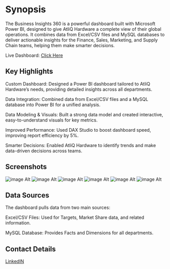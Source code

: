 # Synopsis

The Business Insights 360 is a powerful dashboard built with Microsoft Power BI, designed to give AtliQ Hardware a complete view of their global operations. It combines data from Excel/CSV files and MySQL databases to deliver actionable insights for the Finance, Sales, Marketing, and Supply Chain teams, helping them make smarter decisions.

Live Dashboard: [Click Here](https://shorturl.at/umQtb)

## Key Highlights

Custom Dashboard: Designed a Power BI dashboard tailored to AtliQ Hardware’s needs, providing detailed insights across all departments.

Data Integration: Combined data from Excel/CSV files and a MySQL database into Power BI for a unified analysis.

Data Modeling & Visuals: Built a strong data model and created interactive, easy-to-understand visuals for key metrics.

Improved Performance: Used DAX Studio to boost dashboard speed, improving report efficiency by 5%.

Smarter Decisions: Enabled AtliQ Hardware to identify trends and make data-driven decisions across teams.

## Screenshots

![image Alt]()
![image Alt]()
![image Alt]()
![image Alt]()
![image Alt]()
![image Alt]()

## Data Sources

The dashboard pulls data from two main sources:

Excel/CSV Files: Used for Targets, Market Share data, and related information.

MySQL Database: Provides Facts and Dimensions for all departments.

## Contact Details

[LinkedIN](https://www.linkedin.com/in/kishan-singh-131506215/)
